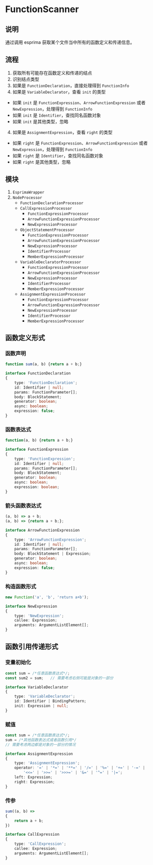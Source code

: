 # FunctionScanner

## 说明

通过调用 esprima 获取某个文件当中所有的函数定义和传递信息。

## 流程

1. 获取所有可能存在函数定义和传递的结点
2. 识别结点类型
3. 如果是 `FunctionDeclaration`，直接处理得到 `FunctionInfo`
4. 如果是 `VariableDeclarator`，查看 `init` 的类型
  - 如果 `init` 是 `FunctionExpression`、`ArrowFunctionExpression` 或者 `NewExpression`，处理得到 `FunctionInfo`
  - 如果 `init` 是 `Identifier`，查找同名函数对象
  - 如果 `init` 是其他类型，忽略
4. 如果是 `AssignmentExpression`，查看 `right` 的类型
  - 如果 `right` 是 `FunctionExpression`、`ArrowFunctionExpression` 或者 `NewExpression`，处理得到 `FunctionInfo`
  - 如果 `right` 是 `Identifier`，查找同名函数对象
  - 如果 `right` 是其他类型，忽略

## 模块

1. `EsprimaWrapper`
2. `NodeProcessor`
   - `FunctionDeclarationProcessor`
   - `CallExpressionProcessor`
     - `FunctionExpressionProcessor`
     - `ArrowFunctionExpressionProcessor`
     - `NewExpressionProcessor`
   - `ObjectStatementProcessor`
     - `FunctionExpressionProcessor`
     - `ArrowFunctionExpressionProcessor`
     - `NewExpressionProcessor`
     - `IdentifierProcessor`
     - `MemberExpressionProcessor`
   - `VariableDeclaratorProcessor`
     - `FunctionExpressionProcessor`
     - `ArrowFunctionExpressionProcessor`
     - `NewExpressionProcessor`
     - `IdentifierProcessor`
     - `MemberExpressionProcessor`
   - `AssignmentExpressionProcessor`
     - `FunctionExpressionProcessor`
     - `ArrowFunctionExpressionProcessor`
     - `NewExpressionProcessor`
     - `IdentifierProcessor`
     - `MemberExpressionProcessor`

## 函数定义形式

### 函数声明

```js
function sum(a, b) {return a + b;}
```

```ts
interface FunctionDeclaration 
{ 
    type: 'FunctionDeclaration'; 
    id: Identifier | null; 
    params: FunctionParameter[]; 
    body: BlockStatement; 
    generator: boolean;
    async: boolean;
    expression: false; 
}
```

### 函数表达式

```js
function(a, b) {return a + b;}
```

```ts
interface FunctionExpression 
{
    type: 'FunctionExpression'; 
    id: Identifier | null; 
    params: FunctionParameter[]; 
    body: BlockStatement; 
    generator: boolean;
    async: boolean;
    expression: boolean; 
}
```

### 箭头函数表达式

```js
(a, b) => a + b;
(a, b) => {return a + b;};
```

```ts
interface ArrowFunctionExpression 
{ 
    type: 'ArrowFunctionExpression'; 
    id: Identifier | null;
    params: FunctionParameter[];
    body: BlockStatement | Expression; 
    generator: boolean;
    async: boolean;
    expression: false; 
}
```

### 构造函数形式

```js
new Function('a', 'b', 'return a+b');
```

```ts
interface NewExpression 
{
    type: 'NewExpression';
    callee: Expression;
    arguments: ArgumentListElement[];
}
```

## 函数引用传递形式

### 变量初始化

```js
const sum = /*任意函数表达式*/;
const sum2 = sum;   // 需要考虑右侧可能是对象的一部分
```

```ts
interface VariableDeclarator 
{
    type: 'VariableDeclarator';
    id: Identifier | BindingPattern; 
    init: Expression | null;
}
```

### 赋值

```js
const sum = /*任意函数表达式*/;
sum = /*其他函数表达式或者函数引用*/
// 需要考虑两边都是对象的一部分的情况
```

```ts
interface AssignmentExpression 
{
    type: 'AssignmentExpression';
    operator: '=' | '*=' | '**=' | '/=' | '%=' | '+=' | '-=' |
        '<<=' | '>>=' | '>>>=' | '&=' | '^=' | '|=';
    left: Expression;
    right: Expression;
}
```

### 传参

```js
sum((a, b) =>
{
    return a + b;
})
``` 

```ts
interface CallExpression
{
    type: 'CallExpression';
    callee: Expression;
    arguments: ArgumentListElement[];
}
```